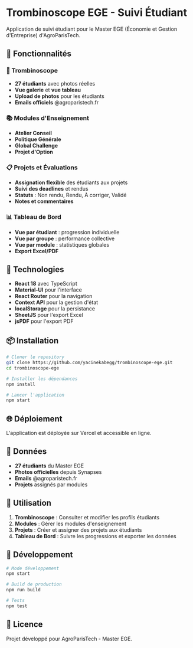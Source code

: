 # Trombinoscope EGE - Suivi Étudiant

Application de suivi étudiant pour le Master EGE (Économie et Gestion d'Entreprise) d'AgroParisTech.

## 🎯 Fonctionnalités

### 📸 Trombinoscope
- **27 étudiants** avec photos réelles
- **Vue galerie** et **vue tableau**
- **Upload de photos** pour les étudiants
- **Emails officiels** @agroparistech.fr

### 📚 Modules d'Enseignement
- **Atelier Conseil**
- **Politique Générale** 
- **Global Challenge**
- **Projet d'Option**

### 📋 Projets et Évaluations
- **Assignation flexible** des étudiants aux projets
- **Suivi des deadlines** et rendus
- **Statuts** : Non rendu, Rendu, À corriger, Validé
- **Notes et commentaires**

### 📊 Tableau de Bord
- **Vue par étudiant** : progression individuelle
- **Vue par groupe** : performance collective
- **Vue par module** : statistiques globales
- **Export Excel/PDF**

## 🚀 Technologies

- **React 18** avec TypeScript
- **Material-UI** pour l'interface
- **React Router** pour la navigation
- **Context API** pour la gestion d'état
- **localStorage** pour la persistance
- **SheetJS** pour l'export Excel
- **jsPDF** pour l'export PDF

## 📦 Installation

```bash
# Cloner le repository
git clone https://github.com/yacinekabegg/trombinoscope-ege.git
cd trombinoscope-ege

# Installer les dépendances
npm install

# Lancer l'application
npm start
```

## 🌐 Déploiement

L'application est déployée sur Vercel et accessible en ligne.

## 👥 Données

- **27 étudiants** du Master EGE
- **Photos officielles** depuis Synapses
- **Emails** @agroparistech.fr
- **Projets** assignés par modules

## 📝 Utilisation

1. **Trombinoscope** : Consulter et modifier les profils étudiants
2. **Modules** : Gérer les modules d'enseignement
3. **Projets** : Créer et assigner des projets aux étudiants
4. **Tableau de Bord** : Suivre les progressions et exporter les données

## 🔧 Développement

```bash
# Mode développement
npm start

# Build de production
npm run build

# Tests
npm test
```

## 📄 Licence

Projet développé pour AgroParisTech - Master EGE.
